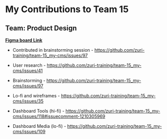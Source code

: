 # My Contributions to Team 15

## Team: Product Design

**[Figma board Link](https://www.figma.com/file/Uujc2NV7Sx6qOsWX9JYl0v/Team-15_My-cms?node-id=0%3A1)**

- Contributed in brainstorming session - <https://github.com/zuri-training/team-15_my-cms/issues/97>

- User research  - <https://github.com/zuri-training/team-15_my-cms/issues/41>

- Brainstorming - <https://github.com/zuri-training/team-15_my-cms/issues/97>

- Lo-fi and wireframes - <https://github.com/zuri-training/team-15_my-cms/issues/35>

- Dashboard Tools (hi-fi) - <https://github.com/zuri-training/team-15_my-cms/issues/118#issuecomment-1210305969>

- Dashboard Media (lo-fi) - <https://github.com/zuri-training/team-15_my-cms/issues/109>
